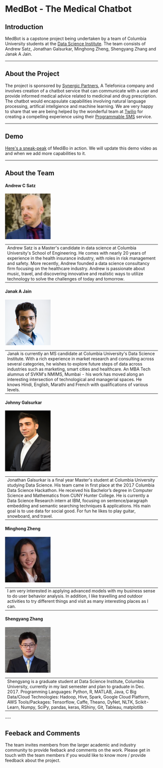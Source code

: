 # MedBot - The Medical Chatbot  
  
## Introduction  
  
MedBot is a capstone project being undertaken by a team of Columbia University students at the [Data Science Institute](https://datascience.columbia.edu). The team consists of Andrew Satz, Jonathan Galsurkar, Minghong Zheng, Shengyang Zhang and Janak A Jain.  
  
---  

## About the Project  
  
The project is sponsored by [Synergic Partners](http://www.synergicpartners.com/en/), A Telefonica company and involves creation of a chatbot service that can communicate with a user and provide informed medical advice related to medicinal and drug prescription. The chatbot would encapsulate capabilities involving natural language processing, artifical intellgience and machine learning. We are very happy to share that we are being helped by the wonderful team at [Twilio](https://www.twilio.com/) for creating a compelling experience using their [Programmable SMS](https://www.twilio.com/sms) service.  
  
---
  
## Demo
  
[Here's a sneak-peak](https://www.youtube.com/watch?v=sJayNZOJ1ZY) of MediBo in action. We will update this demo video as and when we add more capabilities to it.  

---
    
## About the Team  
  
#### Andrew C Satz  
<img src="team-details/team-pics/andrew-satz.jpeg" height="150" width="150"></img>

<table>
  <tr>
    <td>Andrew Satz is a Master's candidate in data science at Columbia University's School of Engineering. He comes with nearly 20 years of experience in the health insurance industry, with roles in risk management and safety. More recently, Andrew founded a data science consultancy firm focusing on the healthcare industry. Andrew is passionate about music, travel, and discovering innovative and realistic ways to utilize technology to solve the challenges of today and tomorrow.
    </td>
  </tr>
</table>  

#### Janak A Jain  
<img src="team-details/team-pics/janak-a-jain.jpg" height="150" width="150"></img>

<table>
  <tr>
    <td>Janak is currently an MS candidate at Columbia University's Data Science Institute. With a rich experience in market research and consulting across several categories, he wishes to explore future steps of data across industries such as marketing, smart cities and healthcare. An MBA Tech alumnus of SVKM's NMIMS, Mumbai - his work has moved along an interesting intersection of technological and managerial spaces. He knows Hindi, English, Marathi and French with qualifications of various levels.
    </td>
  </tr>
</table>  

#### Johnny Galsurkar  
<img src="team-details/team-pics/jonathan-galsurkar.jpeg" height="200" width="150"></img>

<table>
  <tr>
    <td>Jonathan Galsurkar is a final year Master's student at Columbia University studying Data Science. His team came in first place at the 2017 Columbia Data Science Hackathon. He received his Bachelor’s degree in Computer Science and Mathematics from CUNY Hunter College. He is currently a Data Science Research intern at IBM, focusing on sentence/paragraph embedding and semantic searching techniques & applications. His main goal is to use data for social good. For fun he likes to play guitar, snowboard, and travel.
    </td>
  </tr>
</table>  

#### Minghong Zheng  
<img src="team-details/team-pics/minghong-zheng.png" height="150" width="150"></img>
<table>
  <tr>
    <td>I am very interested in applying advanced models with my business sense to do user behavior analysis. In addition, I like travelling and outdoor activities to try different things and visit as many interesting places as I can.
    </td>
  </tr>
</table>  

#### Shengyang Zhang
<img src="team-details/team-pics/shengyang-zhang.jpg" height="150" width="150"></img>

<table>
  <tr>
    <td>Shengyang is a graduate student at Data Science Institute, Columbia University, currently in my last semester and plan to graduate in Dec. 2017.  
Programming Languages: Python, R, MATLAB, Java, C  
Big Data/Cloud Technologies: Hadoop, Hive, Spark, Google Cloud Platform, AWS  
Tools/Packages: Tensorflow, Caffe, Theano, DyNet, NLTK, Scikit-Learn, Numpy, SciPy, pandas, keras, RShiny, Git, Tableau, matplotlib  
    </td>
  </tr>
</table>  
---  
  
## Feeback and Comments  
  
The team invites members from the larger academic and industry community to provide feeback and comments on the work. Please get in touch with the team members if you would like to know more / provide feedback about the project.  
  

